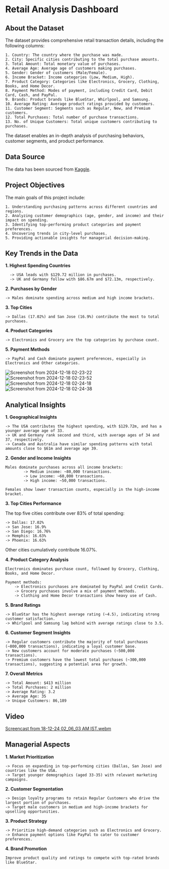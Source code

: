 # Retail Analysis Dashboard

## About the Dataset

The dataset provides comprehensive retail transaction details, including the following columns:

    1. Country: The country where the purchase was made.
    2. City: Specific cities contributing to the total purchase amounts.
    3. Total Amount: Total monetary value of purchases.
    4. Average Age: Average age of customers making purchases.
    5. Gender: Gender of customers (Male/Female).
    6. Income Bracket: Income categories (Low, Medium, High).
    7. Product Category: Categories like Electronics, Grocery, Clothing, Books, and Home Decor.
    8. Payment Method: Modes of payment, including Credit Card, Debit Card, Cash, and PayPal.
    9. Brands: Product brands like BlueStar, Whirlpool, and Samsung.
    10. Average Rating: Average product ratings provided by customers.
    11. Customer Segment: Segments such as Regular, New, and Premium customers.
    12. Total Purchases: Total number of purchase transactions.
    13. No. of Unique Customers: Total unique customers contributing to purchases.

The dataset enables an in-depth analysis of purchasing behaviors, customer segments, and product performance.

## Data Source

The data has been sourced from [Kaggle](https://www.kaggle.com/datasets/sahilprajapati143/retail-analysis-large-dataset). 

## Project Objectives

The main goals of this project include:

    1. Understanding purchasing patterns across different countries and regions.
    2. Analyzing customer demographics (age, gender, and income) and their impact on spending.
    3. Identifying top-performing product categories and payment preferences.
    4. Uncovering trends in city-level purchases.
    5. Providing actionable insights for managerial decision-making.

## Key Trends in the Data

**1. Highest Spending Countries**
      
      -> USA leads with $129.72 million in purchases.
      -> UK and Germany follow with $86.67m and $72.13m, respectively.

**2. Purchases by Gender**

    -> Males dominate spending across medium and high income brackets.

**3. Top Cities**

    -> Dallas (17.02%) and San Jose (16.9%) contribute the most to total purchases.

**4. Product Categories**

    -> Electronics and Grocery are the top categories by purchase count.

**5. Payment Methods**

    -> PayPal and Cash dominate payment preferences, especially in Electronics and Other categories.

![Screenshot from 2024-12-18 02-23-22](https://github.com/user-attachments/assets/1f0f5d97-c863-42d8-b982-c6a4e3670ea7)
![Screenshot from 2024-12-18 02-23-52](https://github.com/user-attachments/assets/70c1f3d8-690a-4bec-aadd-4d9a5acfd528)
![Screenshot from 2024-12-18 02-24-18](https://github.com/user-attachments/assets/7c154a98-412e-4dbf-a143-dbbcef82dd1d)
![Screenshot from 2024-12-18 02-24-38](https://github.com/user-attachments/assets/445629ca-5ba3-441c-b1b1-97a17253dd24)


## Analytical Insights

**1. Geographical Insights**

    -> The USA contributes the highest spending, with $129.72m, and has a younger average age of 33.
    -> UK and Germany rank second and third, with average ages of 34 and 37, respectively.
    -> Canada and Australia have similar spending patterns with total amounts close to $61m and average age 39.

**2. Gender and Income Insights**

    Males dominate purchases across all income brackets:
            -> Medium income: ~80,000 transactions.
            -> Low income: ~60,000 transactions.
            -> High income: ~50,000 transactions.
    
    Females show lower transaction counts, especially in the high-income bracket.

**3. Top Cities Performance**

The top five cities contribute over 83% of total spending:

    -> Dallas: 17.02%
    -> San Jose: 16.9%
    -> San Diego: 16.76%
    -> Memphis: 16.63%
    -> Phoenix: 16.63%

Other cities cumulatively contribute 16.07%.

**4. Product Category Analysis**

    Electronics dominates purchase count, followed by Grocery, Clothing, Books, and Home Decor.

    Payment methods:
        -> Electronics purchases are dominated by PayPal and Credit Cards.
        -> Grocery purchases involve a mix of payment methods.
        -> Clothing and Home Decor transactions show heavy use of Cash.

**5. Brand Ratings**

    -> BlueStar has the highest average rating (~4.5), indicating strong customer satisfaction.
    -> Whirlpool and Samsung lag behind with average ratings close to 3.5.

**6. Customer Segment Insights**

    -> Regular customers contribute the majority of total purchases (~800,000 transactions), indicating a loyal customer base.
    -> New customers account for moderate purchases (~500,000 transactions).
    -> Premium customers have the lowest total purchases (~300,000 transactions), suggesting a potential area for growth.

**7. Overall Metrics**

    -> Total Amount: $413 million
    -> Total Purchases: 2 million
    -> Average Rating: 3.2
    -> Average Age: 35
    -> Unique Customers: 86,189

## Video
[Screencast from 18-12-24 02_06_03 AM IST.webm](https://github.com/user-attachments/assets/19fe4f96-b0ec-43c7-aa57-8f6562c0c4da)

## Managerial Aspects

**1. Market Prioritization**

    -> Focus on expanding in top-performing cities (Dallas, San Jose) and countries like the USA.
    -> Target younger demographics (aged 33-35) with relevant marketing campaigns.

**2. Customer Segmentation**

    -> Design loyalty programs to retain Regular Customers who drive the largest portion of purchases.
    -> Target male customers in medium and high-income brackets for upselling opportunities.

**3. Product Strategy**

    -> Prioritize high-demand categories such as Electronics and Grocery.
    -> Enhance payment options like PayPal to cater to customer preferences.

**4. Brand Promotion**

    Improve product quality and ratings to compete with top-rated brands like BlueStar.

